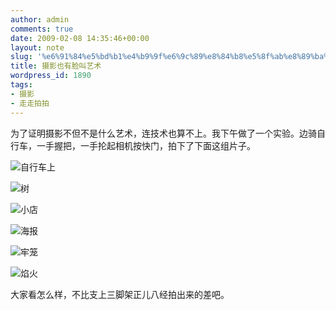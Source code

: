 ```yaml
---
author: admin
comments: true
date: 2009-02-08 14:35:46+00:00
layout: note
slug: '%e6%91%84%e5%bd%b1%e4%b9%9f%e6%9c%89%e8%84%b8%e5%8f%ab%e8%89%ba%e6%9c%af'
title: 摄影也有脸叫艺术
wordpress_id: 1890
tags:
- 摄影
- 走走拍拍
---
```


为了证明摄影不但不是什么艺术，连技术也算不上。我下午做了一个实验。边骑自行车，一手握把，一手抡起相机按快门，拍下了下面这组片子。

![自行车上](http://farm4.static.flickr.com/3418/3263338490_1e8a8b091e_m.jpg)

![树](http://farm4.static.flickr.com/3409/3263355022_37b0373fbd_m.jpg)

![小店](http://farm4.static.flickr.com/3498/3262607047_682e6ef066_m.jpg)

![海报](http://farm4.static.flickr.com/3314/3263345292_f06d81731a_m.jpg)

![牢笼](http://farm4.static.flickr.com/3374/3262534857_edaedaf8eb_m.jpg)

![焰火](http://farm4.static.flickr.com/3383/3262522265_0e207b10dd_m.jpg)

大家看怎么样，不比支上三脚架正儿八经拍出来的差吧。
